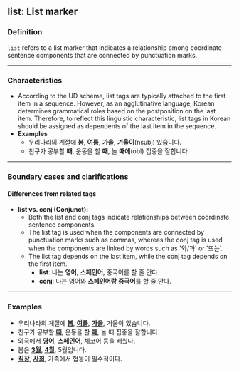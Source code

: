## list: List marker

### Definition
`list` refers to a list marker that indicates a relationship among coordinate sentence components that are connected by punctuation marks.

---

### Characteristics
-  According to the UD scheme, list tags are typically attached to the first item in a sequence. However, as an agglutinative language, Korean determines grammatical roles based on the postposition on the last item. Therefore, to reflect this linguistic characteristic, list tags in Korean should be assigned as dependents of the last item in the sequence.
- **Examples**
    - 우리나라의 계절에 **봄**, **여름**, **가을**, **겨울이**(nsubj) 있습니다.
    - 친구가 공부할 **때**, 운동을 할 **때**, 놀 **때에**(obl) 집중을 잘합니다.

---

### Boundary cases and clarifications

#### Differences from related tags
- **list vs. conj (Conjunct):**  
    - Both the list and conj tags indicate relationships between coordinate sentence components.
    - The list tag is used when the components are connected by punctuation marks such as commas, whereas the conj tag is used when the components are linked by words such as '와/과' or '또는'.
    - The list tag depends on the last item, while the conj tag depends on the first item.
        - **list**: 나는 **영어**, **스페인어**, 중국어를 할 줄 안다.
        - **conj**: 나는 영어와 **스페인어랑** **중국어**를 할 줄 안다.

---

### Examples
- 우리나라의 계절에 <ins>**봄**</ins>, <ins>**여름**</ins>, <ins>**가을**</ins>, 겨울이 있습니다.
- 친구가 공부할 <ins>**때**</ins>, 운동을 할 <ins>**때**</ins>, 놀 때 집중을 잘합니다.
- 외국에서  <ins>**영어**</ins>, <ins>**스페인어**</ins>, 체코어 등을 배웠다.
- 봄은 <ins>**3월**</ins>, <ins>**4월**</ins>, 5월입니다.
- <ins>**직장**</ins>, <ins>**사회**</ins>, 가족에서 협동이 필수적이다.
